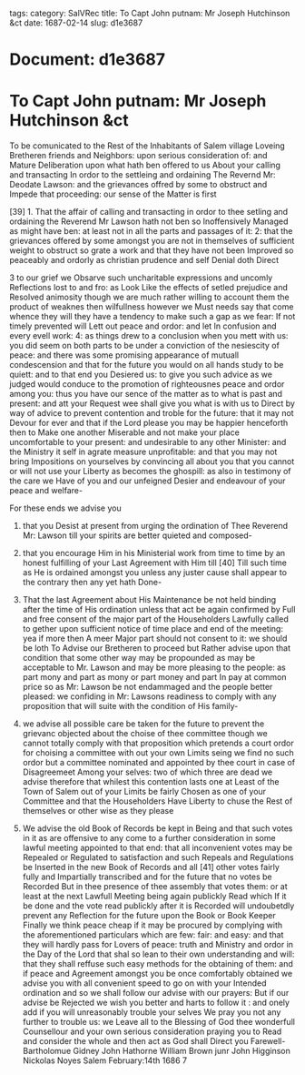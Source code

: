 tags: 
category: SalVRec
title: To Capt John putnam: Mr Joseph Hutchinson &ct
date: 1687-02-14
slug: d1e3687




# Document: d1e3687


# To Capt John putnam: Mr Joseph Hutchinson &ct

To be comunicated to the Rest of the Inhabitants of Salem village Loveing Bretheren friends and Neighbors: upon serious consideration of: and Mature Deliberation upon what hath ben offered to us About your calling and transacting In ordor to the settleing and ordaining The Revernd Mr: Deodate Lawson: and the grievances offred by some to obstruct and Impede that proceeding: our sense of the Matter is first

[39] 1. That the affair of calling and transacting in ordor to thee setling and ordaining the Reverend Mr Lawson hath not ben so Inoffensively Managed as might have ben: at least not in all the parts and passages of it: 2: that the grievances offered by some amongst you are not in themselves of sufficient weight to obstruct so grate a work and that they have not been Improved so peaceably and ordorly as christian prudence and self Denial doth Direct

3 to our grief we Obsarve such uncharitable expressions and uncomly Reflections lost to and fro: as Look Like the effects of setled prejudice and Resolved animosity though we are much rather willing to account them the product of weaknes then wilfullness however we Must needs say that come whence they will they have a tendency to make such a gap as we fear: If not timely prevented will Lett out peace and ordor: and let In confusion and every evell work: 4: as things drew to a conclusion when you mett with us: you did seem on both parts to be under a conviction of the nesiescity of peace: and there was some promising appearance of mutuall condescension and that for the future you would on all hands study to be quiett: and to that end you Desiered us: to give you such advice as we judged would conduce to the promotion of righteousnes peace and ordor among you: thus you have our sence of the matter as to what is past and present: and att your Request wee shall give you what is with us to Direct by way of advice to prevent contention and troble for the future: that it may not Devour for ever and that if the Lord please you may be happier henceforth then to Make one another Miserable and not make your place uncomfortable to your present: and undesirable to any other Minister: and the Ministry it self in agrate measure unprofitable: and that you may not bring Impositions on yourselves by convincing all about you that you cannot or will not use your Liberty as becomes the ghospill: as also in testimony of the care we Have of you and our unfeigned Desier and endeavour of your peace and welfare-

For these ends we advise you

1. that you Desist at present from urging the ordination of Thee Reverend Mr: Lawson till your spirits are better quieted and composed-

2. that you encourage Him in his Ministerial work from time to time by an honest fulfilling of your Last Agreement with Him till [40] Till such time as He is ordained amongst you unless any juster cause shall appear to the contrary then any yet hath Done-

3. That the last Agreement about His Maintenance be not held binding after the time of His ordination unless that act be again confirmed by Full and free consent of the major part of the Householders Lawfully called to gether upon sufficient notice of time place and end of the meeting: yea if more then A meer Major part should not consent to it: we should be loth To Advise our Bretheren to proceed but Rather advise upon that condition that some other way may be propounded as may be acceptable to Mr. Lawson and may be more pleasing to the people: as part mony and part as mony or part money and part In pay at common price so as Mr: Lawson be not endammaged and the people better pleased: we confiding in Mr: Lawsons readiness to comply with any proposition that will suite with the condition of His family-

4. we advise all possible care be taken for the future to prevent the grievanc objected about the choise of thee committee though we cannot totally comply with that proposition which pretends a court ordor for choising a committee with out your own Limits seing we find no such ordor but a committee nominated and appointed by thee court in case of Disagreemeet Among your selves: two of which three are dead we advise therefore that whilest this contention lasts one at Least of the Town of Salem out of your Limits be fairly Chosen as one of your Committee and that the Householders Have Liberty to chuse the Rest of themselves or other wise as they please

5. We advise the old Book of Records be kept in Being and that such votes in it as are offensive to any come to a further consideration in some lawful meeting appointed to that end: that all inconvenient votes may be Repealed or Regulated to satisfaction and such Repeals and Regulations be Inserted in the new Book of Records and all [41] other votes fairly fully and Impartially transcribed and for the future that no votes be Recorded But in thee presence of thee assembly that votes them: or at least at the next Lawfull Meeting being again publickly Read which If it be done and the vote read publickly after it is Recorded will undoubetdly prevent any Reflection for the future upon the Book or Book Keeper Finally we think peace cheap if it may be procured by complying with the aforementioned particulars which are few: fair: and easy: and that they will hardly pass for Lovers of peace: truth and Ministry and ordor in the Day of the Lord that shal so lean to their own understanding and will: that they shall reffuse such easy methods for the obtaining of them: and if peace and Agreement amongst you be once comfortably obtained we advise you with all convenient speed to go on with your Intended ordination and so we shall follow our advise with our prayers: But if our advise be Rejected we wish you better and harts to follow it : and onely add if you will unreasonably trouble your selves We pray you not any further to trouble us: we Leave all to the Blessing of God thee wonderfull Counsellour and your own serious consideration praying you to Read and consider the whole and then act as God shall Direct you Farewell- Bartholomue Gidney John Hathorne William Brown junr John Higginson Nickolas Noyes Salem February:14th 1686 7
